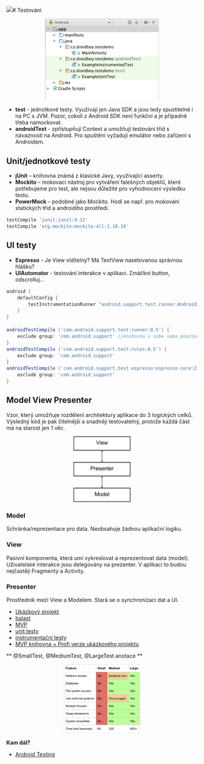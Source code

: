 ![](/assets/10-annotations.png)# Testování
<div style="text-align: center;">
    <img src="./img/10-structure.png" alt="Anonymní třída" style="max-width: 300px;" />
</div>

* **test** - jednotkové testy. Využívají jen Java SDK a jsou tedy spustitelné i na PC s JVM. Pozor, cokoli z Android SDK není funkční a je případně třeba namockovat.
* **androidTest** - zpřístupňují Context a umožňují testování tříd s návazností na Android. Pro spuštění vyžadují emulátor nebo zařízení s Androidem.


## Unit/jednotkové testy
* **jUnit** – knihovna známá z klasické Javy, využívající asserty.
* **Mockito** – mokovací nástroj pro vytváření falešných objektů, které potřebujeme pro test, ale nejsou důležité pro vyhodnocení výsledku testu.
* **PowerMock** – podobné jako Mockito. Hodí se např. pro mokování statických tříd a androidího prostředí.

```groovy
testCompile 'junit:junit:4.12'
testCompile 'org.mockito:mockito-all:1.10.19'
```

## UI testy
* **Espresso** - Je View viditelný? Má TextView nasetovanou správnou hlášku?
* **UIAutomator** - testování interakce v aplikaci. Zmáčkni button, odscrolluj...

```groovy
android {
    defaultConfig {
        testInstrumentationRunner "android.support.test.runner.AndroidJUnitRunner" //nutne pro spousteni testu
    }
}

androidTestCompile ('com.android.support.test:runner:0.5') {
    exclude group: 'com.android.support' //knihovna v sobe sama pouziva support library, ktera muze byt v konfliktu s verzi support library vaseho projektu, proto ji odstranime
}
androidTestCompile ('com.android.support.test:rules:0.5') {
    exclude group: 'com.android.support'
}
androidTestCompile ('com.android.support.test.espresso:espresso-core:2.2.2') {
    exclude group: 'com.android.support'
}
```

## Model View Presenter
Vzor, který umožňuje rozdělení architektury aplikace do 3 logických celků. Výsledný kód je pak čitelnější a snadněji testovatelný, protože každá část má na starost jen 1 věc.

<div style="text-align: center;">
    <img src="./img/10-mvp.png" alt="MVP" style="max-width: 150px; box-shadow: none;" />
</div>

### Model
Schránka/reprezentace pro data. Neobsahuje žádnou aplikační logiku.

### View
Pasivní komponenta, která umí vykreslovat a reprezentovat data (model). Uživatelské interakce jsou delegovány na prezenter. V aplikaci to budou nejčastěji Fragmenty a Activity.

### Presenter
Prostředník mezi View a Modelem. Stará se o synchronizaci dat a UI.

* [Ukázkový projekt](https://github.com/jonasevcik/AndroidTestingDemo)
 * [balast](https://github.com/jonasevcik/AndroidTestingDemo/tree/no_patterns_no_tests)
 * [MVP](https://github.com/jonasevcik/AndroidTestingDemo/tree/MVP)
 * [unit testy](https://github.com/jonasevcik/AndroidTestingDemo/tree/unit_tests)
 * [instrumentační testy](https://github.com/jonasevcik/AndroidTestingDemo/tree/instrumentation_tests)
* [MVP knihovna + Profi verze ukázkového projektu](https://github.com/jonasevcik/AndroidMVP)

** @SmallTest, @MediumTest, @LargeTest anotace **
<div style="text-align: center;">
    <img src="./img/10-annotations.png" alt="Test Annotations" style="max-width: 200px; box-shadow: none;" />
</div>

**Kam dál?**
* [Android Testing](https://codelabs.developers.google.com/codelabs/android-testing/)

